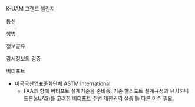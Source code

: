 K-UAM 그랜드 챌린지

통신

항법

정보공유

감시정보의 검증

버티포트
* 미국국산업표준화단체 ASTM International 
	* FAA와 함께 버티포트 설계기준을 준비중. 기존 헬리포트 설계규정과 유사하나 드론(sUAS)를 고려한 버티포트 주변 제한권역 설증 등 다른 이슈 필요.